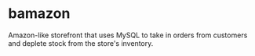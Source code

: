 # bamazon
Amazon-like storefront that uses MySQL to take in orders from customers and deplete stock from the store's inventory.
